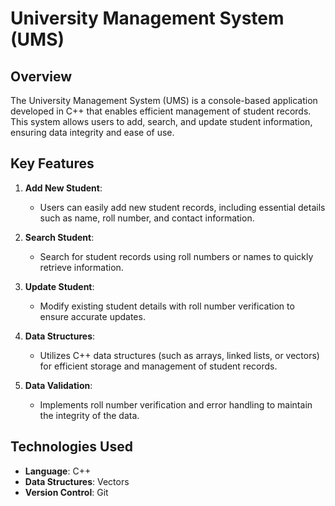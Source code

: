 # University Management System (UMS)

## Overview
The University Management System (UMS) is a console-based application developed in C++ that enables efficient management of student records. This system allows users to add, search, and update student information, ensuring data integrity and ease of use.

## Key Features
1. **Add New Student**: 
   - Users can easily add new student records, including essential details such as name, roll number, and contact information.

2. **Search Student**: 
   - Search for student records using roll numbers or names to quickly retrieve information.

3. **Update Student**: 
   - Modify existing student details with roll number verification to ensure accurate updates.

4. **Data Structures**: 
   - Utilizes C++ data structures (such as arrays, linked lists, or vectors) for efficient storage and management of student records.

5. **Data Validation**: 
   - Implements roll number verification and error handling to maintain the integrity of the data.

## Technologies Used
- **Language**: C++
- **Data Structures**: Vectors 
- **Version Control**: Git

